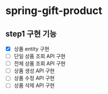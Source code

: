 # spring-gift-product

## step1 구현 기능

- [x] 상품 entity 구현
- [ ] 단일 상품 조회 API 구현
- [ ] 전체 상품 조회 API 구현
- [ ] 상품 생성 API 구현
- [ ] 상품 수정 API 구현
- [ ] 상품 삭제 API 구현